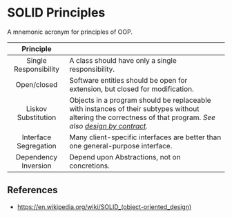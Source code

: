 # SOLID Principles

A mnemonic acronym for principles of OOP.

|       Principle       |                                                                                                                                                                                                                  |
|:---------------------:|------------------------------------------------------------------------------------------------------------------------------------------------------------------------------------------------------------------|
| Single Responsibility | A class should have only a single responsibility.                                                                                                                                                                |
|      Open/closed      | Software entities should be open for extension, but closed for modification.                                                                                                                                     |
|  Liskov Substitution  | Objects in a program should be replaceable with instances of their subtypes without altering the correctness of that program. *See also [design by contract](https://en.wikipedia.org/wiki/Design_by_contract).* |
| Interface Segregation | Many client-specific interfaces are better than one general-purpose interface.                                                                                                                                   |
| Dependency Inversion  | Depend upon Abstractions, not on concretions.                                                                                                                                                                    |

## References

-   <https://en.wikipedia.org/wiki/SOLID_(object-oriented_design)>
